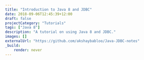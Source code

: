 ```yaml
---
title: "Introduction to Java 8 and JDBC"
date: 2018-09-06T12:45:39+12:00
draft: false
projectCategory: "Tutorials"
tags: ["Java 8"]
description: "A tutorial on using Java 8 and JDBC."
images: []
externalUrl: "https://github.com/akshaybabloo/Java-JDBC-notes"
_build:
    render: never
---
```

